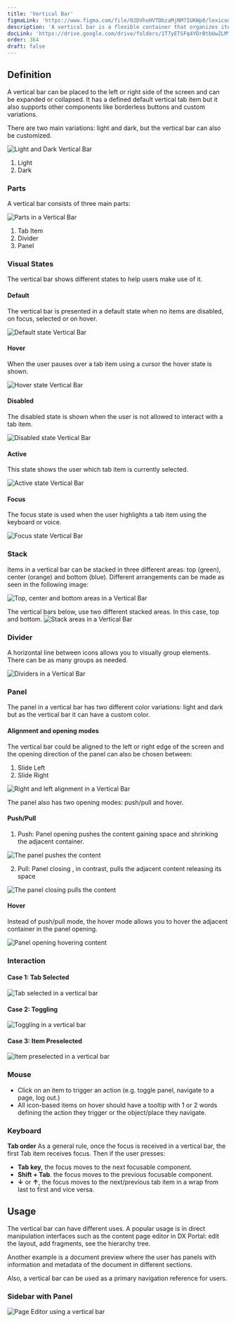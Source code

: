 ```yaml
---
title: 'Vertical Bar'
figmaLink: 'https://www.figma.com/file/02DVhuHVTDbzaMjNM7IUKWp0/lexicon?node-id=6020%3A24243'
description: 'A vertical bar is a flexible container that organizes items vertically.'
docLink: 'https://drive.google.com/drive/folders/1T7yETSFq4YDrBtbUwZLMY7IJ8Vp7yTmJ?usp=sharing'
order: 364
draft: false
---
```


## Definition
 
A vertical bar can be placed to the left or right side of the screen and can be expanded or collapsed. It has a defined default vertical tab item but it also supports other components like borderless buttons and custom variations.

There are two main variations: light and dark, but the vertical bar can also be customized.

![Light and Dark Vertical Bar](/images/lexicon/LightDarkCustomVerticalBar.png)

1. Light 
2. Dark

### Parts
A vertical bar consists of three main parts:

![Parts in a Vertical Bar](/images/lexicon/PartsInAVerticalBar.png)

1. Tab Item
2. Divider
3. Panel

### Visual States
The vertical bar shows different states to help users make use of it.
#### Default
The vertical bar is presented in a default state when no items are disabled, on focus, selected or on hover.

![Default state Vertical Bar](/images/lexicon/DefaultStateVerticalBar.png)

#### Hover
When the user pauses over a tab item using a cursor the hover state is shown.

![Hover state Vertical Bar](/images/lexicon/HoverStateVerticalBar.png)

#### Disabled
The disabled state is shown when the user is not allowed to interact with a tab item.

![Disabled state Vertical Bar](/images/lexicon/DisabledStateVerticalBar.png)

#### Active
This state shows the user which tab item is currently selected.

![Active state Vertical Bar](/images/lexicon/ActiveStateVerticalBar.png)

#### Focus
The focus state is used when the user highlights a tab item using the keyboard or voice.

![Focus state Vertical Bar](/images/lexicon/FocusStateVerticalBar.png)

### Stack
Items in a vertical bar can be stacked in three different areas: top (green), center (orange) and bottom (blue). Different arrangements can be made as seen in the following image:

![Top, center and bottom areas in a Vertical Bar](/images/lexicon/AreasVerticalBar.png)

The vertical bars below, use two different stacked areas. In this case, top and bottom.
![Stack areas in a Vertical Bar](/images/lexicon/TopAndBottomAlignVerticalBar.png)

### Divider
A horizontal line between icons allows you to visually group elements. There can be as many groups as needed.

![Dividers in a Vertical Bar](/images/lexicon/DividerVerticalBar.png)

### Panel
The panel in a vertical bar has two different color variations: light and dark but as the vertical bar it can have a custom color.

#### Alignment and opening modes
The vertical bar could be aligned to the left or right edge of the screen and the opening direction of the panel can also be chosen between:

1. Slide Left
2. Slide Right 

![Right and left alignment in a Vertical Bar](/images/lexicon/AlignmentVerticalBar.png)

The panel also has two opening modes: push/pull and hover.

#### Push/Pull
1. Push: Panel opening pushes the content gaining space and shrinking the adjacent container.

![The panel pushes the content](/images/lexicon/PushVerticalBar.png)

2. Pull: Panel closing , in contrast, pulls the adjacent content releasing its space

![The panel closing pulls the content](/images/lexicon/PullVerticalBar.png)

#### Hover
Instead of push/pull mode, the hover mode allows you to hover the adjacent container in the panel opening.

![Panel opening hovering content](/images/lexicon/HoverVerticalBar.png)


### Interaction

#### Case 1: Tab Selected
![Tab selected in a vertical bar](/images/lexicon/TabSelectedVerticalBar.png)

#### Case 2: Toggling
![Toggling in a vertical bar](/images/lexicon/TogglingVerticalBar.png)

#### Case 3: Item Preselected
![Item preselected in a vertical bar](/images/lexicon/ItemPreselectedVerticalBar.png)

### Mouse
- Click on an item to trigger an action (e.g. toggle panel, navigate to a page, log out.)
- All icon-based items on hover should have a tooltip with 1 or 2 words defining the action they trigger or the object/place they navigate.

### Keyboard
**Tab order**
As a general rule, once the focus is received in a vertical bar, the first Tab item receives focus. Then if the user presses:
- **Tab key**, the focus moves to the next focusable component.
- **Shift + Tab**. the focus moves to the previous focusable component.
- **↓** or **↑**, the focus moves to the next/previous tab item in a wrap from last to first and vice versa.

## Usage
The vertical bar can have different uses. A popular usage is in direct manipulation interfaces such as the content page editor in DX Portal: edit the layout, add fragments, see the hierarchy tree. 

Another example is a document preview where the user has panels with information and metadata of the document in different sections.

Also, a vertical bar can be used  as a primary navigation reference for users.

### Sidebar with Panel
![Page Editor using a vertical bar](/images/lexicon/SidebarWithPanel.png)